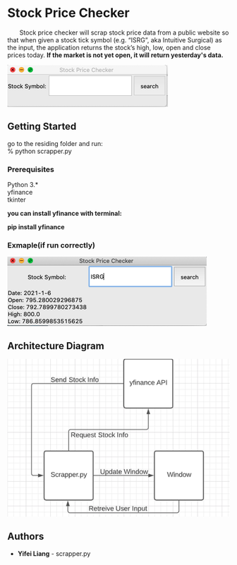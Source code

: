 # Stock Price Checker
&nbsp; &nbsp; &nbsp;    &nbsp;Stock price checker will scrap stock price data from a public website so that when given a stock tick symbol (e.g. “ISRG”, aka Intuitive Surgical) as the input, the application returns the stock’s high, low, open and close prices today. **If the market is not yet open, it will return yesterday's data.**

![](gui.png) 


## Getting Started
go to the residing folder and run:  
    % python scrapper.py  

### Prerequisites

Python 3.*  
yfinance  
tkinter  

**you can install yfinance with terminal:**

**pip install yfinance**

      
    
### Exmaple(if run correctly)

![](example.png)

## Architecture Diagram
![](architectureDiagram.png)
## Authors

* **Yifei Liang** - scrapper.py

